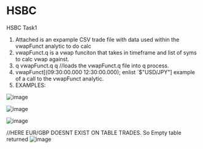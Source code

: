 # HSBC
HSBC Task1


1. Attached is an expample CSV trade file with data used within the vwapFunct analytic to do calc
2. vwapFunct.q is a vwap funciton that takes in timeframe and list of syms to calc vwap against. 
3. q vwapFunct.q q   //loads the vwapFunct.q file into q process.
4. vwapFunct[(09:30:00.000 12:30:00.000); enlist `$"USD/JPY"]  example of a call to the vwapFunct analytic.
5. EXAMPLES:


  ![image](https://github.com/annafahy/HSBC/assets/26577803/ff9b7ace-0f0f-4e33-b771-e049a16e6b65)


![image](https://github.com/annafahy/HSBC/assets/26577803/b03e402d-7c0c-4f19-b253-70d5a88ff87e)

![image](https://github.com/annafahy/HSBC/assets/26577803/4b10f3ae-5576-4713-b728-bde9178cb867)


//HERE EUR/GBP DOESNT EXIST ON TABLE TRADES. So Empty table returned
![image](https://github.com/annafahy/HSBC/assets/26577803/5ec7240c-a50b-4085-80cb-64d327c27be9)


